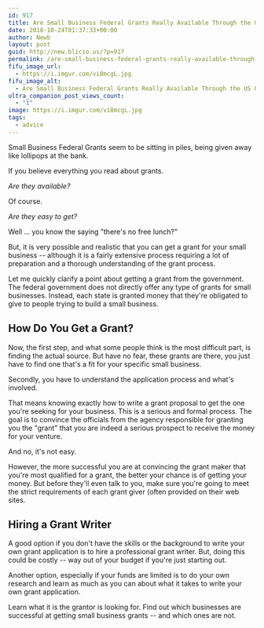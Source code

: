 ```yaml
---
id: 917
title: Are Small Business Federal Grants Really Available Through the US Government?
date: 2010-10-24T01:37:33+00:00
author: Newb
layout: post
guid: http://new.blicio.us/?p=917
permalink: /are-small-business-federal-grants-really-available-through-the-us-government/
fifu_image_url:
  - https://i.imgur.com/vi8mcgL.jpg
fifu_image_alt:
  - Are Small Business Federal Grants Really Available Through the US Government?
ultra_companion_post_views_count:
  - "1"
image: https://i.imgur.com/vi8mcgL.jpg
tags:
  - advice
---
```

Small Business Federal Grants seem to be sitting in piles, being given away like lollipops at the bank.

If you believe everything you read about grants.

_Are they available?_

Of course.

_Are they easy to get?_

Well ... you know the saying "there's no free lunch?"

But, it is very possible and realistic that you can get a grant for your small business -- although it is a fairly extensive process requiring a lot of preparation and a thorough understanding of the grant process.

Let me quickly clarify a point about getting a grant from the government. The federal government does not directly offer any type of grants for small businesses. Instead, each state is granted money that they're obligated to give to people trying to build a small business.

## How Do You Get a Grant?

Now, the first step, and what some people think is the most difficult part, is finding the actual source. But have no fear, these grants are there, you just have to find one that's a fit for your specific small business.

Secondly, you have to understand the application process and what's involved.

That means knowing exactly how to write a grant proposal to get the one you're seeking for your business. This is a serious and formal process. The goal is to convince the officials from the agency responsible for granting you the "grant" that you are indeed a serious prospect to receive the money for your venture.

And no, it's not easy.

However, the more successful you are at convincing the grant maker that you're most qualified for a grant, the better your chance is of getting your money. But before they'll even talk to you, make sure you're going to meet the strict requirements of each grant giver (often provided on their web sites.

## Hiring a Grant Writer

A good option if you don't have the skills or the background to write your own grant application is to hire a professional grant writer. But, doing this could be costly -- way out of your budget if you're just starting out.

Another option, especially if your funds are limited is to do your own research and learn as much as you can about what it takes to write your own grant application.

Learn what it is the grantor is looking for. Find out which businesses are successful at getting small business grants -- and which ones are not.